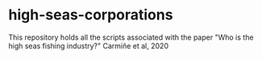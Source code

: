 # high-seas-corporations
This repository holds all the scripts associated with the paper "Who is the high seas fishing industry?" Carmiñe et al, 2020

